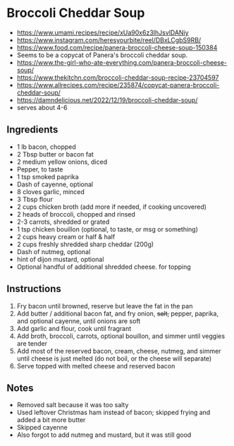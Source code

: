# Broccoli Cheddar Soup

* https://www.umami.recipes/recipe/xUa90x6z3IhJsvlDANiy
* https://www.instagram.com/heresyourbite/reel/DBxLCgbS9RB/
* https://www.food.com/recipe/panera-broccoli-cheese-soup-150384
* Seems to be a copycat of Panera's broccoli cheddar soup.
* https://www.the-girl-who-ate-everything.com/panera-broccoli-cheese-soup/
* https://www.thekitchn.com/broccoli-cheddar-soup-recipe-23704597
* https://www.allrecipes.com/recipe/235874/copycat-panera-broccoli-cheddar-soup/
* https://damndelicious.net/2022/12/19/broccoli-cheddar-soup/
* serves about 4-6

## Ingredients

* 1 lb bacon, chopped
* 2 Tbsp butter or bacon fat
* 2 medium yellow onions, diced
* Pepper, to taste
* 1 tsp smoked paprika
* Dash of cayenne, optional
* 8 cloves garlic, minced
* 3 Tbsp flour
* 2 cups chicken broth (add more if needed, if cooking uncovered)
* 2 heads of broccoli, chopped and rinsed
* 2-3 carrots, shredded or grated
* 1 tsp chicken bouillon (optional, to taste, or msg or something)
* 2 cups heavy cream or half & half
* 2 cups freshly shredded sharp cheddar (200g)
* Dash of nutmeg, optional
* hint of dijon mustard, optional
* Optional handful of additional shredded cheese. for topping

## Instructions

1. Fry bacon until browned, reserve but leave the fat in the pan
2. Add butter / additional bacon fat, and fry onion, ~~salt,~~ pepper, paprika, and optional cayenne, until onions are soft
3. Add garlic and flour, cook until fragrant
4. Add broth, broccoli, carrots, optional bouillon, and simmer until veggies are tender
5. Add most of the reserved bacon, cream, cheese, nutmeg, and simmer until cheese is just melted
   (do not boil, or the cheese will separate)
6. Serve topped with melted cheese and reserved bacon

## Notes

* Removed salt because it was too salty
* Used leftover Christmas ham instead of bacon; skipped frying and added a bit more butter
* Skipped cayenne
* Also forgot to add nutmeg and mustard, but it was still good
